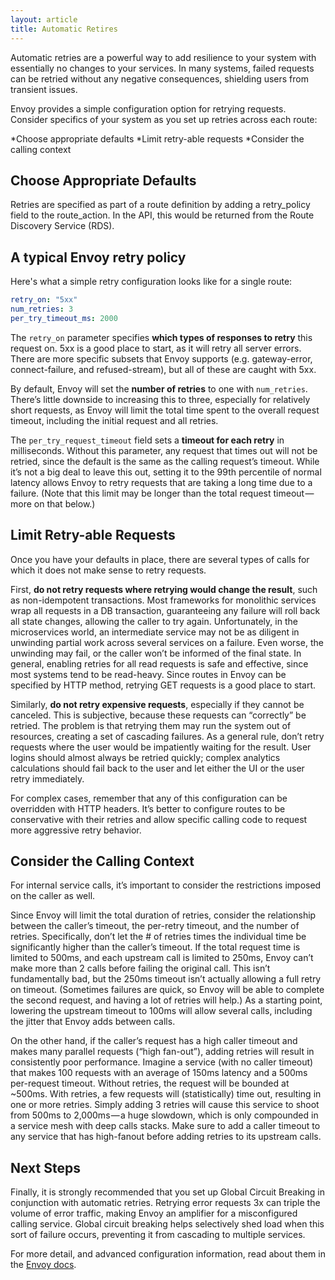 ```yaml
---
layout: article
title: Automatic Retires
---
```


[//]: # ( Copyright 2018 Turbine Labs, Inc.                                   )
[//]: # ( you may not use this file except in compliance with the License.    )
[//]: # ( You may obtain a copy of the License at                             )
[//]: # (                                                                     )
[//]: # (     http://www.apache.org/licenses/LICENSE-2.0                      )
[//]: # (                                                                     )
[//]: # ( Unless required by applicable law or agreed to in writing, software )
[//]: # ( distributed under the License is distributed on an "AS IS" BASIS,   )
[//]: # ( WITHOUT WARRANTIES OR CONDITIONS OF ANY KIND, either express or     )
[//]: # ( implied. See the License for the specific language governing        )
[//]: # ( permissions and limitations under the License.                      )

[//]: # (Automatic Retries)

Automatic retries are a powerful way to add resilience to your system with
essentially no changes to your services. In many systems, failed requests can
be retried without any negative consequences, shielding users from transient
issues.

Envoy provides a simple configuration option for retrying requests. Consider
specifics of your system as you set up retries across each route:

*Choose appropriate defaults
*Limit retry-able requests
*Consider the calling context

## Choose Appropriate Defaults

Retries are specified as part of a route definition by adding a retry_policy
field to the route_action. In the API, this would be returned from the Route
Discovery Service (RDS).

## A typical Envoy retry policy

Here's what a simple retry configuration looks like for a single route:

```yaml
retry_on: "5xx"
num_retries: 3
per_try_timeout_ms: 2000
```

The `retry_on` parameter specifies **which types of responses to retry** this
request on. 5xx is a good place to start, as it will retry all server errors.
There are more specific subsets that Envoy supports (e.g. gateway-error,
connect-failure, and refused-stream), but all of these are caught with 5xx.

By default, Envoy will set the **number of retries** to one with
`num_retries`. There’s little downside to increasing this to three, especially
for relatively short requests, as Envoy will limit the total time spent to the
overall request timeout, including the initial request and all retries.

The `per_try_request_timeout` field sets a **timeout for each retry** in
milliseconds. Without this parameter, any request that times out will not be
retried, since the default is the same as the calling request’s timeout. While
it’s not a big deal to leave this out, setting it to the 99th percentile of
normal latency allows Envoy to retry requests that are taking a long time due to
a failure. (Note that this limit may be longer than the total request
timeout — more on that below.)

## Limit Retry-able Requests
Once you have your defaults in place, there are several types of calls for
which it does not make sense to retry requests.

First, **do not retry requests where retrying would change the result**, such
as non-idempotent transactions. Most frameworks for monolithic services wrap
all requests in a DB transaction, guaranteeing any failure will roll back all
state changes, allowing the caller to try again. Unfortunately, in the
microservices world, an intermediate service may not be as diligent in
unwinding partial work across several services on a failure. Even worse, the
unwinding may fail, or the caller won’t be informed of the final state. In
general, enabling retries for all read requests is safe and effective, since
most systems tend to be read-heavy. Since routes in Envoy can be specified by
HTTP method, retrying GET requests is a good place to start.

Similarly, **do not retry expensive requests**, especially if they cannot be
canceled. This is subjective, because these requests can “correctly” be
retried. The problem is that retrying them may run the system out of resources,
creating a set of cascading failures. As a general rule, don’t retry requests
where the user would be impatiently waiting for the result. User logins should
almost always be retried quickly; complex analytics calculations should fail
back to the user and let either the UI or the user retry immediately.

For complex cases, remember that any of this configuration can be overridden
with HTTP headers. It’s better to configure routes to be conservative with
their retries and allow specific calling code to request more aggressive retry
behavior.

## Consider the Calling Context

For internal service calls, it’s important to consider the restrictions imposed
on the caller as well.

Since Envoy will limit the total duration of retries, consider the relationship
between the caller’s timeout, the per-retry timeout, and the number of retries.
Specifically, don’t let the # of retries times the individual time be
significantly higher than the caller’s timeout. If the total request time is
limited to 500ms, and each upstream call is limited to 250ms, Envoy can’t make
more than 2 calls before failing the original call. This isn’t fundamentally
bad, but the 250ms timeout isn’t actually allowing a full retry on timeout.
(Sometimes failures are quick, so Envoy will be able to complete the second
request, and having a lot of retries will help.) As a starting point, lowering
the upstream timeout to 100ms will allow several calls, including the jitter
that Envoy adds between calls.

On the other hand, if the caller’s request has a high caller timeout and makes
many parallel requests (“high fan-out”), adding retries will result in
consistently poor performance. Imagine a service (with no caller timeout) that
makes 100 requests with an average of 150ms latency and a 500ms per-request
timeout. Without retries, the request will be bounded at ~500ms. With retries,
a few requests will (statistically) time out, resulting in one or more retries.
Simply adding 3 retries will cause this service to shoot from 500ms to
2,000ms — a huge slowdown, which is only compounded in a service mesh with deep
calls stacks. Make sure to add a caller timeout to any service that has
high-fanout before adding retries to its upstream calls.

## Next Steps

Finally, it is strongly recommended that you set up Global Circuit Breaking in
conjunction with automatic retries. Retrying error requests 3x can triple the
volume of error traffic, making Envoy an amplifier for a misconfigured calling
service. Global circuit breaking helps selectively shed load when this sort of
failure occurs, preventing it from cascading to multiple services.

For more detail, and advanced configuration information, read about them in the
[Envoy docs](https://www.envoyproxy.io/docs/envoy/latest/api-v1/route_config/route.html#config-http-conn-man-route-table-route-retry).
